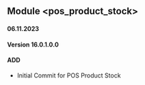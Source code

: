 ## Module <pos_product_stock>

#### 06.11.2023
#### Version 16.0.1.0.0
#### ADD
- Initial Commit for POS Product Stock
